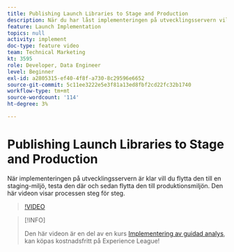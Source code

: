 ```yaml
---
title: Publishing Launch Libraries to Stage and Production
description: När du har låst implementeringen på utvecklingsservern vill du flytta den till en staging-miljö, testa den där och sedan flytta den till produktionsmiljön. Den här videon visar processen steg för steg.
feature: Launch Implementation
topics: null
activity: implement
doc-type: feature video
team: Technical Marketing
kt: 3595
role: Developer, Data Engineer
level: Beginner
exl-id: a2805315-ef40-4f8f-a730-8c29596e6652
source-git-commit: 5c11ee3222e5e3f81a13ed8fbf2cd22fc32b1740
workflow-type: tm+mt
source-wordcount: '114'
ht-degree: 3%

---
```


# Publishing Launch Libraries to Stage and Production

När implementeringen på utvecklingsservern är klar vill du flytta den till en staging-miljö, testa den där och sedan flytta den till produktionsmiljön. Den här videon visar processen steg för steg.

>[!VIDEO](https://video.tv.adobe.com/v/28777/?quality=12)

>[!INFO]
>
> Den här videon är en del av en kurs [Implementering av guidad analys](https://experienceleague.adobe.com/?recommended=Analytics-D-1-2019.1), kan köpas kostnadsfritt på Experience League!